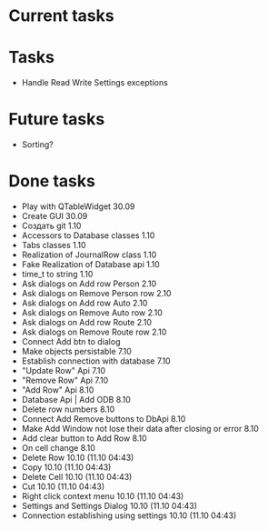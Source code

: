 # Current tasks

# Tasks
- Handle Read Write Settings exceptions

# Future tasks
- Sorting?

# Done tasks
- Play with QTableWidget 30.09
- Create GUI 30.09
- Создать git 1.10
- Accessors to Database classes 1.10
- Tabs classes 1.10
- Realization of JournalRow class 1.10
- Fake Realization of Database api 1.10
- time_t to string 1.10
- Ask dialogs on Add row Person 2.10
- Ask dialogs on Remove Person row 2.10
- Ask dialogs on Add row Auto 2.10
- Ask dialogs on Remove Auto row 2.10
- Ask dialogs on Add row Route 2.10
- Ask dialogs on Remove Route row 2.10
- Connect Add btn to dialog
- Make objects persistable 7.10
- Establish connection with database 7.10
- "Update Row" Api 7.10
- "Remove Row" Api 7.10
- "Add Row" Api 8.10
- Database Api | Add ODB 8.10
- Delete row numbers 8.10
- Connect Add Remove buttons to DbApi 8.10
- Make Add Window not lose their data after closing or error 8.10
- Add clear button to Add Row 8.10
- On cell change 8.10
- Delete Row 10.10 (11.10 04:43)
- Copy 10.10 (11.10 04:43)
- Delete Cell 10.10 (11.10 04:43)
- Cut 10.10 (11.10 04:43)
- Right click context menu 10.10 (11.10 04:43)
- Settings and Settings Dialog 10.10 (11.10 04:43)
- Connection establishing using settings 10.10 (11.10 04:43)